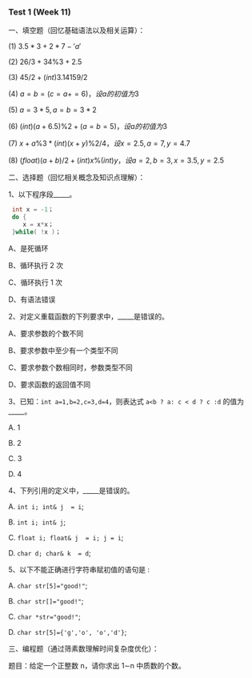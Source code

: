 ### Test 1 (Week 11)

一、填空题（回忆基础语法以及相关运算）： 

(1) $3.5*3+2*7-'a'$

(2) $26/3+34\%3+2.5$

(3) $45/2+(int)3.14159/2$

(4) $a=b=(c=a+=6)，设a的初值为3$

(5) $a=3*5,a=b=3*2$

(6) $(int)(a+6.5)\%2+(a=b=5)，设a的初值为3$

(7) $x+a\%3*(int)(x+y)\%2/4，设x=2.5,a=7,y=4.7$

(8) $(float)(a+b)/2+(int)x\%(int)y，设a=2,b=3,x=3.5,y=2.5$



二、选择题（回忆相关概念及知识点理解）：

1、以下程序段_____。

```c++
 int x = -1； 
 do {
 	x = x*x； 
 }while( !x )；
```

A、是死循环 

B、循环执行 2 次 

C、循环执行 1 次  

D、有语法错误 



2、对定义重载函数的下列要求中，_____是错误的。 

A、要求参数的个数不同 

B、要求参数中至少有一个类型不同 

C、要求参数个数相同时，参数类型不同 

D、要求函数的返回值不同 



3、已知：``int a=1,b=2,c=3,d=4``，则表达式 ``a<b ? a: c < d ? c :d`` 的值为_____。

A. 1

B. 2

C. 3

D. 4



4、下列引用的定义中，_____是错误的。 

A. ``int i; int& j  = i``;

B. ``int i; int& j``;

C. ``float i; float& j  = i; j = i``;

D. ``char d; char& k  = d``;



5、以下不能正确进行字符串赋初值的语句是 :

A. ``char str[5]="good!"``;

B. ``char str[]="good!"``;

C. ``char *str="good!"``; 

D. ``char str[5]={'g','o', 'o','d'}``; 


三、编程题（通过筛素数理解时间复杂度优化）：

题目：给定一个正整数 n，请你求出 1∼n 中质数的个数。 

